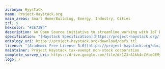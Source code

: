 ```yaml
--- 
acronym: Hyystack
name: Project-Haystack.org 
main_areas: Smart Home/Building, Energy, Industry, Cities
trl: 9
hexcolor: "#2E73B4"
description: An Open Source initiative to streamline working with IoT Data We standardize semantic data models and web services with the goal of making it easier to unlock value from the vast quantity of data being generated by the smart devices that permeate our homes, buildings, factories, and cities.
specification: "[Haystack Specification](https://project-haystack.org/), [Defs](https://project-haystack.org/download/defs.ttl), [Protos](https://project-haystack.org/download/protos.ttl)"
ontology_uri: https://project-haystack.org/download/defs.ttl 
license: "[Academic Free License 3.0](https://project-haystack.org/doc/License)"
maintainer: Project Haystack tax-exempt non-stock corporation 
complete_survey_uri: https://drive.google.com/file/d/1Z3rA1kk4cZViqGEMyxD6wKUKKXfuNo42/view
logo: /
--- 
```


